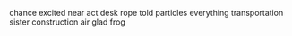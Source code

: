 chance excited near act desk rope told particles everything transportation sister construction air glad frog
